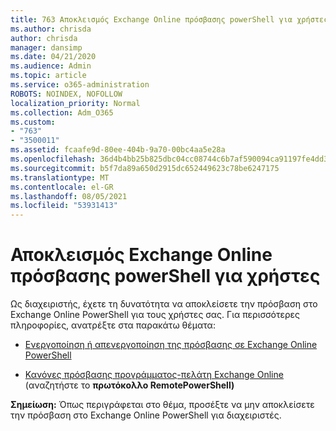 ```yaml
---
title: 763 Αποκλεισμός Exchange Online πρόσβασης powerShell για χρήστες
ms.author: chrisda
author: chrisda
manager: dansimp
ms.date: 04/21/2020
ms.audience: Admin
ms.topic: article
ms.service: o365-administration
ROBOTS: NOINDEX, NOFOLLOW
localization_priority: Normal
ms.collection: Adm_O365
ms.custom:
- "763"
- "3500011"
ms.assetid: fcaafe9d-80ee-404b-9a70-00bc4aa5e28a
ms.openlocfilehash: 36d4b4bb25b825dbc04cc08744c6b7af590094ca91197fe4dd3d3a92c653cb0a
ms.sourcegitcommit: b5f7da89a650d2915dc652449623c78be6247175
ms.translationtype: MT
ms.contentlocale: el-GR
ms.lasthandoff: 08/05/2021
ms.locfileid: "53931413"
---
```

# <a name="blocking-exchange-online-powershell-access-for-users"></a>Αποκλεισμός Exchange Online πρόσβασης powerShell για χρήστες
Ως διαχειριστής, έχετε τη δυνατότητα να αποκλείσετε την πρόσβαση στο Exchange Online PowerShell για τους χρήστες σας. Για περισσότερες πληροφορίες, ανατρέξτε στα παρακάτω θέματα:

- [Ενεργοποίηση ή απενεργοποίηση της πρόσβασης σε Exchange Online PowerShell](https://docs.microsoft.com/powershell/exchange/exchange-online/disable-access-to-exchange-online-powershell)

- [Κανόνες πρόσβασης προγράμματος-πελάτη Exchange Online](https://technet.microsoft.com/library/mt842508.aspx) (αναζητήστε το **πρωτόκολλο RemotePowerShell)** 

**Σημείωση:** Όπως περιγράφεται στο θέμα, προσέξτε να μην αποκλείσετε την πρόσβαση στο Exchange Online PowerShell για διαχειριστές.
